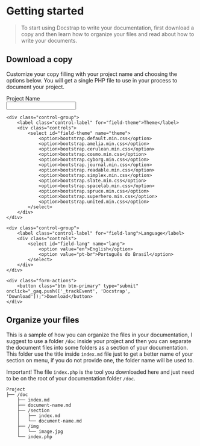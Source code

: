 Getting started
===============

> To start using Docstrap to write your documentation, first download a copy and then learn how to organize your files and read about how to write your documents.

Download a copy
-----------

Customize your copy filling with your project name and choosing the options below. You will get a single PHP file to use in your process to document your project. 

<form class="form-horizontal" action="download.php" method="post">	
	<div class="control-group">
		<label class="control-label" for="field-brand">Project Name</label>
		<div class="controls">
			<input type="text" id="field-brand" name="brand">
		</div>
	</div>

	<div class="control-group">
		<label class="control-label" for="field-theme">Theme</label>
		<div class="controls">
			<select id="field-theme" name="theme">
				<option>bootstrap.default.min.css</option>
				<option>bootstrap.amelia.min.css</option>
				<option>bootstrap.cerulean.min.css</option>
				<option>bootstrap.cosmo.min.css</option>
				<option>bootstrap.cyborg.min.css</option>
				<option>bootstrap.journal.min.css</option>
				<option>bootstrap.readable.min.css</option>
				<option>bootstrap.simplex.min.css</option>
				<option>bootstrap.slate.min.css</option>
				<option>bootstrap.spacelab.min.css</option>
				<option>bootstrap.spruce.min.css</option>
				<option>bootstrap.superhero.min.css</option>
				<option>bootstrap.united.min.css</option>
			</select>
		</div>
	</div>

	<div class="control-group">
		<label class="control-label" for="field-lang">Language</label>
		<div class="controls">
			<select id="field-lang" name="lang">
				<option value="en">English</option>
				<option value="pt-br">Português do Brasil</option>
			</select>
		</div>
	</div>
	
	<div class="form-actions">
		<button class="btn btn-primary" type="submit" onclick="_gaq.push(['_trackEvent', 'Docstrap', 'Download']);">Download</button>
	</div>
</form>


Organize your files
-------------------

This is a sample of how you can organize the files in your documentation, I suggest to use a folder `/doc` inside your project and then you can separate the document files into some folders as a section of your documentation. This folder use the title inside `index.md` file just to get a better name of your section on menu, if you do not provide one, the folder name will be used to.

<span class="label label-important">Important!</span> The file `index.php` is the tool you downloaded here and just need to be on the root of your documentation folder `/doc`.

~~~
Project
├── /doc
    ├── index.md
    ├── document-name.md
    ├── /section
    │	├── index.md
    │	└── document-name.md
    ├── /img
	│	└── image.jpg
	└── index.php
~~~
